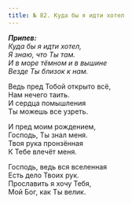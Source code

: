 ```yaml
---
title: № 82. Куда бы я идти хотел
---
```


*__Припев:__  
Куда бы я идти хотел,  
Я знаю, что Ты там.  
И в море тёмном и в вышине  
Везде Ты близок к нам.*

Ведь пред Тобой открыто всё,  
Нам нечего таить.  
И сердца помышления  
Ты можешь все узреть.

И пред моим рождением,  
Господь, Ты знал меня.  
Твоя рука пронзённая  
К Тебе влечёт меня.

Господь, ведь вся вселенная  
Есть дело Твоих рук.  
Прославить я хочу Тебя,  
Мой Бог, как Ты велик.
